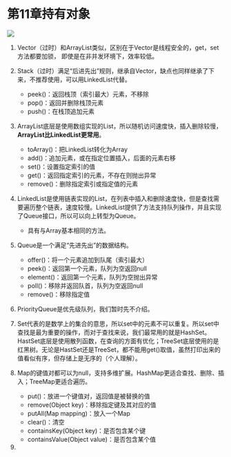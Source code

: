 # 第11章持有对象

![](https://oss-pic.wangshaogang.com/1586691188546-fd857469-23c3-47cd-add2-1166aff5302c.jpg)

1. Vector（过时）和ArrayList类似，区别在于Vector是线程安全的，get，set方法都要加锁， 即使是在非并发环境下，效率较低。
2. Stack（过时）满足“后进先出”规则，继承自Vector，缺点也同样继承了下来，不推荐使用，可以用LinkedList代替。
   - peek()：返回栈顶（索引最大）元素，不移除
   - pop()：返回并删除栈顶元素
   - push()：在栈顶追加元素
3. ArrayList底层是使用数组实现的List，所以随机访问速度快，插入删除较慢，**ArrayList比LinkedList更常用**。
   - toArray()：把LinkedList转化为Array
   - add()：追加元素，或在指定位置插入，后面的元素右移
   - set()：设置指定索引的值
   - get()：返回指定索引的元素，不存在则抛出异常
   - remove()：删除指定索引或指定值的元素
4. LinkedList是使用链表实现的List，在列表中插入和删除速度快，但是查找需要遍历整个链表，速度较慢。LinkedList提供了方法支持队列操作，并且实现了Queue接口，所以可以向上转型为Queue。
   - 具有与Array基本相同的方法。
5. Queue是一个满足“先进先出”的数据结构。
   - offer()：将一个元素追加到队尾（索引最大）
   - peek()：返回第一个元素，队列为空返回null
   - element()：返回第一个元素，队列为空抛出异常
   - poll()：移除并返回队首，队列为空返回null
   - remove()：移除指定值
6. PriorityQueue是优先级队列，我们暂时先不介绍。
7. Set代表的是数学上的集合的意思，所以set中的元素不可以重复。所以set中查找是最为重要的操作，而对于查找来说，我们最常用的就是HashSet。HastSet底层是使用散列函数，在查询的方面有优化；TreeSet底层使用的是红黑树。无论是HastSet还是TreeSet，都不能用get()取值，虽然打印出来的值看似有序，但存储上是无序的（个人理解）。
8. Map的键值对都可以为null，支持多维扩展。HashMap更适合查找、删除、插入；TreeMap更适合遍历。
   - put()：放进一个键值对，返回值是被替换的值
   - remove(Object key)：移除指定键及其对应的值
   - putAll(Map mapping)：放入一个Map
   - clear()：清空
   - containsKey(Object key)：是否包含某个键
   - containsValue(Object value)：是否包含某个值

  

9.